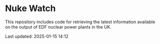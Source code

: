 # Nuke Watch

This repository includes code for retrieving the latest information available on the output of EDF nuclear power plants in the UK.

Last updated: 2025-01-15 14:12